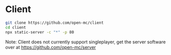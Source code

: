 # Client
```sh
git clone https://github.com/open-mc/client
cd client
npx static-server -c "*" -p 80
```
Note: Client does not currently support singleplayer, get the server software over at https://github.com/open-mc/server